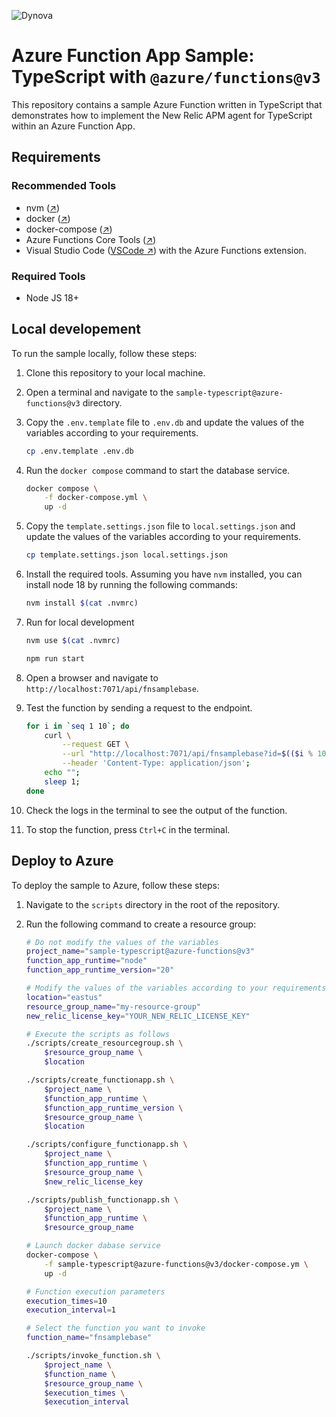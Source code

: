 ![Dynova](https://gitlab.com/softbutterfly/open-source/open-source-office/-/raw/master/assets/dynova/dynova-header-1.png)

# Azure Function App Sample: TypeScript with `@azure/functions@v3`

This repository contains a sample Azure Function written in TypeScript that
demonstrates how to implement the New Relic APM agent for TypeScript within
an Azure Function App.

## Requirements

### Recommended Tools

* nvm ([↗][href:nvm])
* docker ([↗][href:docker])
* docker-compose ([↗][href:docker-compose])
* Azure Functions Core Tools ([↗][href:azfct])
* Visual Studio Code ([VSCode ↗][href:vscode]) with the Azure Functions
  extension.

### Required Tools

* Node JS 18+

## Local developement

To run the sample locally, follow these steps:

1. Clone this repository to your local machine.

2. Open a terminal and navigate to the `sample-typescript@azure-functions@v3`
    directory.

3. Copy the `.env.template` file to `.env.db` and update the values of the
    variables according to your requirements.

   ```bash
   cp .env.template .env.db
   ```

4. Run the `docker compose` command to start the database service.

   ```bash
   docker compose \
       -f docker-compose.yml \
       up -d
   ```

5. Copy the `template.settings.json` file to `local.settings.json` and update
    the values of the variables according to your requirements.

   ```bash
   cp template.settings.json local.settings.json
   ```


6. Install the required tools. Assuming you have `nvm` installed, you can
    install node 18 by running the following commands:

   ```bash
   nvm install $(cat .nvmrc)
   ```

7. Run for local development

   ```bash
   nvm use $(cat .nvmrc)

   npm run start
   ```

8. Open a browser and navigate to
    `http://localhost:7071/api/fnsamplebase`.

9. Test the function by sending a request to the endpoint.

    ```bash
    for i in `seq 1 10`; do
        curl \
            --request GET \
            --url "http://localhost:7071/api/fnsamplebase?id=$(($i % 10))" \
            --header 'Content-Type: application/json';
        echo "";
        sleep 1;
    done
    ```

10. Check the logs in the terminal to see the output of the function.

11. To stop the function, press `Ctrl+C` in the terminal.

## Deploy to Azure

To deploy the sample to Azure, follow these steps:

1. Navigate to the `scripts` directory in the root of the repository.

2. Run the following command to create a resource group:

    ```bash
    # Do not modify the values of the variables
    project_name="sample-typescript@azure-functions@v3"
    function_app_runtime="node"
    function_app_runtime_version="20"

    # Modify the values of the variables according to your requirements
    location="eastus"
    resource_group_name="my-resource-group"
    new_relic_license_key="YOUR_NEW_RELIC_LICENSE_KEY"

    # Execute the scripts as follows
    ./scripts/create_resourcegroup.sh \
        $resource_group_name \
        $location

    ./scripts/create_functionapp.sh \
        $project_name \
        $function_app_runtime \
        $function_app_runtime_version \
        $resource_group_name \
        $location

    ./scripts/configure_functionapp.sh \
        $project_name \
        $function_app_runtime \
        $resource_group_name \
        $new_relic_license_key

    ./scripts/publish_functionapp.sh \
        $project_name \
        $function_app_runtime \
        $resource_group_name

    # Launch docker dabase service
    docker-compose \
        -f sample-typescript@azure-functions@v3/docker-compose.ym \
        up -d

    # Function execution parameters
    execution_times=10
    execution_interval=1

    # Select the function you want to invoke
    function_name="fnsamplebase"

    ./scripts/invoke_function.sh \
        $project_name \
        $function_name \
        $resource_group_name \
        $execution_times \
        $execution_interval
    ```


[href:nvm]: https://github.com/nvm-sh/nvm
[href:docker]: https://docs.docker.com/get-docker/
[href:docker-compose]: https://docs.docker.com/compose/install/
[href:azfct]: https://github.com/Azure/azure-functions-core-tools
[href:vscode]: https://code.visualstudio.com

